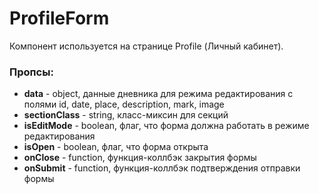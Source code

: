 # ProfileForm

Компонент используется на странице Profile (Личный кабинет).

### Пропсы:
- **data** - object, данные дневника для режима редактирования с полями id, date, place, description, mark, image
- **sectionClass** - string, класс-миксин для секций 
- **isEditMode** - boolean, флаг, что форма должна работать в режиме редактирования 
- **isOpen** - boolean, флаг, что форма открыта
- **onClose** - function, функция-коллбэк закрытия формы
- **onSubmit** - function, функция-коллбэк подтверждения отправки формы
